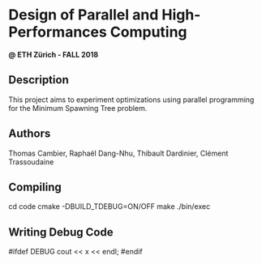# Design of Parallel and High-Performances Computing 
**@ ETH Zürich - FALL 2018**

## Description

This project aims to experiment optimizations using parallel programming for the Minimum Spawning Tree problem.


## Authors

Thomas Cambier, 
Raphaël Dang-Nhu, 
Thibault Dardinier, 
Clément Trassoudaine

## Compiling
cd code
cmake -DBUILD_TDEBUG=ON/OFF
make
./bin/exec

## Writing Debug Code
#ifdef DEBUG
cout << x << endl;
#endif
